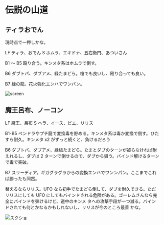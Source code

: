 # 伝説の山道 

## ティラおでん

現時点で一押しかな。

LF ティラ、おでん
S ホムラ、エキドナ、五右衛門、あついさん

B1 〜 B5 殴り合う。キンメタ系はホムラで倒す。

B6 ダブトパ、ダブアメ、緑たまどら。槍でも良いし、殴り合っても良い。

B7 緑の龍。花火強化エンハでワンパン。

![screen](http://i.imgur.com/WBu2vH1l.jpg)

## 魔王呂布、ノーコン

LF 魔王、呂布
S  ヘラ、イース、ピエ、リリス

B1-B5 ペンドラやプチ龍で変換毒を貯める。キンメタ系は毒か変換で倒す。ひたすら耐久。キンメタ
x2 がずっと続くと、負けるだろう

B6 ダブトパ、ダブアメ、緑槍たまどら。たまとダブのターンが被らなければ耐えれるし、ダブは 2
ターンで倒せるので、ダブから狙う。バインド解けるターンで毒で突破。

B7 スリーディア。ギガグラグラからの変換エンハでワンンパン。ここまでこれば勝ったも同然。

替えるならリリス。UFO なら初手でたまどら倒して、ダブを耐久できる。ただリリスにしても UFO
にしてもバインドされる危険がある。ゴーレムさんなら完全にバインドを弾けるけど、道中のキンメ
タへの攻撃手段が一つ減る。バインドされても何とかなるかもしれないし、リリスが今のところ最善
かな。

![スクショ](http://i.imgur.com/jo7Q0E6l.jpg)

<!-- vim: set tw=90 filetype=markdown : -->

